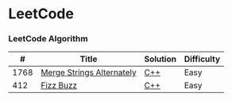 LeetCode
========

### LeetCode Algorithm


| # | Title | Solution | Difficulty |
|---| ----- | -------- | ---------- |
|1768|[Merge Strings Alternately](https://leetcode.com/problems/merge-strings-alternately/description/?envType=study-plan-v2&envId=leetcode-75) | [C++](./Algorithms/Merge%20Strings%20Alternately.cpp) | Easy |
|412|[Fizz Buzz](https://leetcode.com/problems/fizz-buzz/description/) | [C++](./Algorithms/Fizz%20Buzz.cpp) | Easy |
